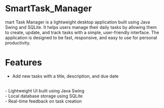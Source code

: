 # SmartTask_Manager
mart Task Manager is a lightweight desktop application built using Java Swing and SQLite. It helps users manage their daily tasks by allowing them to create, update, and track tasks with a simple, user-friendly interface. The application is designed to be fast, responsive, and easy to use for personal productivity.

# Features 
- Add new tasks with a title, description, and due date 
<br>
- Lightweight UI built using Java Swing
<br>
- Local database storage using SQLite
<br>
- Real-time feedback on task creation
<br>
